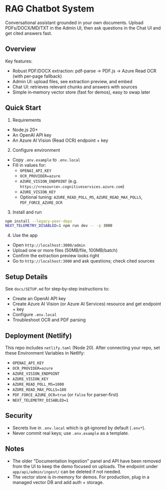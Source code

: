 # RAG Chatbot System

Conversational assistant grounded in your own documents. Upload PDFs/DOCX/MD/TXT in the Admin UI, then ask questions in the Chat UI and get cited answers fast.

## Overview

Key features:

- Robust PDF/DOCX extraction: pdf-parse → PDF.js → Azure Read OCR (with per‑page fallback)
- Admin UI: upload files, see extraction preview, and embed
- Chat UI: retrieves relevant chunks and answers with sources
- Simple in‑memory vector store (fast for demos), easy to swap later

## Quick Start

1) Requirements

- Node.js 20+
- An OpenAI API key
- An Azure AI Vision (Read OCR) endpoint + key

2) Configure environment

- Copy `.env.example` to `.env.local`
- Fill in values for:
  - `OPENAI_API_KEY`
  - `OCR_PROVIDER=azure`
  - `AZURE_VISION_ENDPOINT` (e.g. `https://<resource>.cognitiveservices.azure.com`)
  - `AZURE_VISION_KEY`
  - Optional tuning: `AZURE_READ_POLL_MS`, `AZURE_READ_MAX_POLLS`, `PDF_FORCE_AZURE_OCR`

3) Install and run

```bash
npm install --legacy-peer-deps
NEXT_TELEMETRY_DISABLED=1 npm run dev -- -p 3000
```

4) Use the app

- Open `http://localhost:3000/admin`
- Upload one or more files (50MB/file, 100MB/batch)
- Confirm the extraction preview looks right
- Go to `http://localhost:3000` and ask questions; check cited sources

## Setup Details

See `docs/SETUP.md` for step‑by‑step instructions to:

- Create an OpenAI API key
- Create Azure AI Vision (or Azure AI Services) resource and get endpoint + key
- Configure `.env.local`
- Troubleshoot OCR and PDF parsing

## Deployment (Netlify)

This repo includes `netlify.toml` (Node 20). After connecting your repo, set these Environment Variables in Netlify:

- `OPENAI_API_KEY`
- `OCR_PROVIDER=azure`
- `AZURE_VISION_ENDPOINT`
- `AZURE_VISION_KEY`
- `AZURE_READ_POLL_MS=1000`
- `AZURE_READ_MAX_POLLS=180`
- `PDF_FORCE_AZURE_OCR=true` (or `false` for parser‑first)
- `NEXT_TELEMETRY_DISABLED=1`

## Security

- Secrets live in `.env.local` which is git‑ignored by default (`.env*`).
- Never commit real keys; use `.env.example` as a template.

## Notes

- The older "Documentation Ingestion" panel and API have been removed from the UI to keep the demo focused on uploads. The endpoint under `app/api/admin/ingest/` can be deleted if not needed.
- The vector store is in‑memory for demos. For production, plug in a managed vector DB and add auth + storage.
